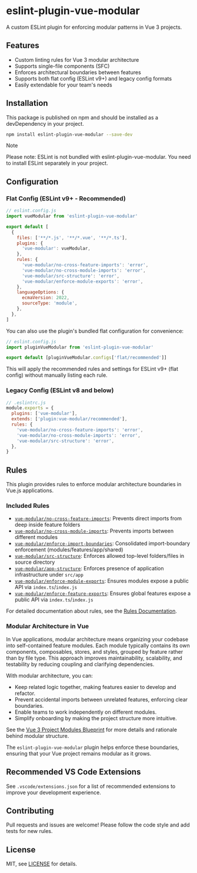 # eslint-plugin-vue-modular

A custom ESLint plugin for enforcing modular patterns in Vue 3 projects.

## Features

- Custom linting rules for Vue 3 modular architecture
- Supports single-file components (SFC)
- Enforces architectural boundaries between features
- Supports both flat config (ESLint v9+) and legacy config formats
- Easily extendable for your team's needs

## Installation

This package is published on npm and should be installed as a devDependency in your project.

```bash
npm install eslint-plugin-vue-modular --save-dev
```

> [!NOTE]  
> Please note: ESLint is not bundled with eslint-plugin-vue-modular. You need to install ESLint separately in your project.

## Configuration

### Flat Config (ESLint v9+ - Recommended)

```js
// eslint.config.js
import vueModular from 'eslint-plugin-vue-modular'

export default [
  {
    files: ['**/*.js', '**/*.vue', '**/*.ts'],
    plugins: {
      'vue-modular': vueModular,
    },
    rules: {
      'vue-modular/no-cross-feature-imports': 'error',
      'vue-modular/no-cross-module-imports': 'error',
      'vue-modular/src-structure': 'error',
      'vue-modular/enforce-module-exports': 'error',
    },
    languageOptions: {
      ecmaVersion: 2022,
      sourceType: 'module',
    },
  },
]
```

You can also use the plugin's bundled flat configuration for convenience:

```js
// eslint.config.js
import pluginVueModular from 'eslint-plugin-vue-modular'

export default [pluginVueModular.configs['flat/recommended']]
```

This will apply the recommended rules and settings for ESLint v9+ (flat config) without manually listing each rule.

### Legacy Config (ESLint v8 and below)

```js
// .eslintrc.js
module.exports = {
  plugins: ['vue-modular'],
  extends: ['plugin:vue-modular/recommended'],
  rules: {
    'vue-modular/no-cross-feature-imports': 'error',
    'vue-modular/no-cross-module-imports': 'error',
    'vue-modular/src-structure': 'error',
  },
}
```

## Rules

This plugin provides rules to enforce modular architecture boundaries in Vue.js applications.

### Included Rules

- [`vue-modular/no-cross-feature-imports`](./docs/rules/no-cross-feature-imports.md): Prevents direct imports from deep inside feature folders
- [`vue-modular/no-cross-module-imports`](./docs/rules/no-cross-module-imports.md): Prevents imports between different modules
- [`vue-modular/enforce-import-boundaries`](./docs/rules/enforce-import-boundaries.md): Consolidated import-boundary enforcement (modules/features/app/shared)
- [`vue-modular/src-structure`](./docs/rules/src-structure.md): Enforces allowed top-level folders/files in source directory
- [`vue-modular/app-structure`](./docs/rules/app-structure.md): Enforces presence of application infrastructure under `src/app`
- [`vue-modular/enforce-module-exports`](./docs/rules/enforce-module-exports.md): Ensures modules expose a public API via `index.ts`/`index.js`
- [`vue-modular/enforce-feature-exports`](./docs/rules/enforce-feature-exports.md): Ensures global features expose a public API via `index.ts`/`index.js`

For detailed documentation about rules, see the [Rules Documentation](./docs/rules.md).

### Modular Architecture in Vue

In Vue applications, modular architecture means organizing your codebase into self-contained feature modules. Each module typically contains its own components, composables, stores, and styles, grouped by feature rather than by file type. This approach improves maintainability, scalability, and testability by reducing coupling and clarifying dependencies.

With modular architecture, you can:

- Keep related logic together, making features easier to develop and refactor.
- Prevent accidental imports between unrelated features, enforcing clear boundaries.
- Enable teams to work independently on different modules.
- Simplify onboarding by making the project structure more intuitive.

See the [Vue 3 Project Modules Blueprint](./docs/vue3-project-modules-blueprint.md) for more details and rationale behind modular structure.

The `eslint-plugin-vue-modular` plugin helps enforce these boundaries, ensuring that your Vue project remains modular as it grows.

## Recommended VS Code Extensions

See `.vscode/extensions.json` for a list of recommended extensions to
improve your development experience.

## Contributing

Pull requests and issues are welcome! Please follow the code style and add
tests for new rules.

## License

MIT, see [LICENSE](./LICENSE) for details.
